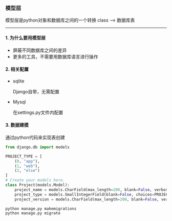 ### 模型层

模型层是python对象和数据库之间的一个转换		class -->  数据库表

---

#### 1. 为什么要用模型层

- 屏蔽不同数据库之间的差异
- 更多的工具，不需要用数据库语言进行操作

#### 2. 相关配置

- sqlite

  Django自带，无需配置

- Mysql

  在settings.py文件内配置

#### 3. 数据建模

通过python代码来实现表创建

```python
from django.db import models

PROJECT_TYPE = [
    (0, "app"),
    (1, "web"),
    (2, "else")
]
# Create your models here.
class Project(models.Model):
    project_name = models.CharField(max_length=200, blank=False, verbose_name="项目名称")
    project_type = models.SmallIntegerField(blank=False, choices=PROJECT_TYPE, verbose_name="项目类型")
    project_version = models.CharField(max_length=200, blank=False, verbose_name="项目版本")
```

```python
python manage.py makemigrations
python manage.py migrate
```

